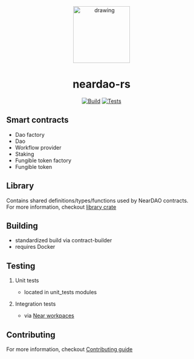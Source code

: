 <div align="center">

<img src="https://neardao.com/img/logo_neardao.png" alt="drawing" width="150"/>

<h1>neardao-rs</h1>

[![Build](https://github.com/neardaocom/neardao-rs/actions/workflows/build.yml/badge.svg?branch=main)](https://github.com/neardaocom/neardao-rs/actions/workflows/build.yml)
[![Tests](https://github.com/neardaocom/neardao-rs/actions/workflows/tests.yml/badge.svg?branch=main)](https://github.com/neardaocom/neardao-rs/actions/workflows/tests.yml)
    
</div>

## Smart contracts
- Dao factory
- Dao
- Workflow provider
- Staking
- Fungible token factory
- Fungible token
## Library
Contains shared definitions/types/functions used by NearDAO contracts. For more information, checkout [library crate](library/README.md)
## Building
- standardized build via contract-builder
- requires Docker

## Testing
1. Unit tests
    - located in unit_tests modules

2. Integration tests
    - via [Near workpaces](https://github.com/near/workspaces-rs)

## Contributing
For more information, checkout [Contributing guide](CONTRIBUTING.md)
